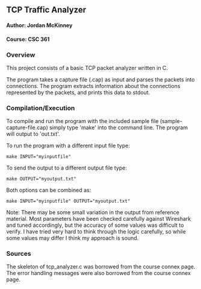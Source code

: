 
## TCP Traffic Analyzer


#### Author: Jordan McKinney

#### Course: CSC 361


### Overview

This project consists of a basic TCP packet analyzer written
in C. 

The program takes a capture file (.cap) as input and parses
the packets into connections. The program extracts information
about the connections represented by the packets, and prints
this data to stdout.


### Compilation/Execution

To compile and run the program with the included sample file
(sample-capture-file.cap) simply type 'make' into the command
line. The program will output to 'out.txt'. 

To run the program with a different input file type:

`make INPUT="myinputfile"`

To send the output to a different output file type:

`make OUTPUT="myoutput.txt"`

Both options can be combined as:

`make INPUT="myinputfile" OUTPUT="myoutput.txt"`


Note: There may be some small variation in the output from 
reference material. Most parameters have been checked carefully
against Wireshark and tuned accordingly, but the accuracy of 
some values was difficult to verify. I have tried very hard to 
think through the logic carefully, so while some values may
differ I think my approach is sound.


### Sources

The skeleton of tcp_analyzer.c was borrowed from the course
connex page. The error handling messages were also borrowed
from the course connex page.